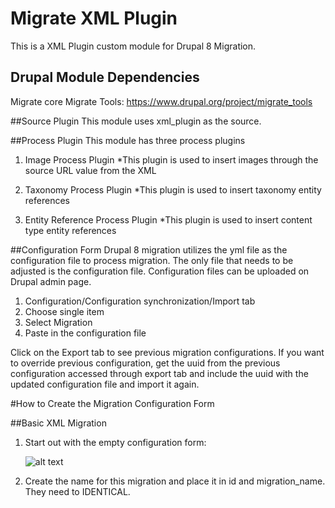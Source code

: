 # Migrate XML Plugin
This is a XML Plugin custom module for Drupal 8 Migration.  

## Drupal Module Dependencies
Migrate core
Migrate Tools: https://www.drupal.org/project/migrate_tools

##Source Plugin
This module uses xml_plugin as the source.  

##Process Plugin
This module has three process plugins
1. Image Process Plugin
   *This plugin is used to insert images through the source URL value from the XML

2. Taxonomy Process Plugin
   *This plugin is used to insert taxonomy entity references 

3. Entity Reference Process Plugin
   *This plugin is used to insert content type entity references

##Configuration Form
Drupal 8 migration utilizes the yml file as the configuration file to process migration.  The only file that needs to be adjusted is the configuration file.  Configuration files can be uploaded on Drupal admin page.

1. Configuration/Configuration synchronization/Import tab
2. Choose single item
3. Select Migration
4. Paste in the configuration file

Click on the Export tab to see previous migration configurations.  If you want to override previous configuration, get the uuid from the previous configuration accessed through export tab and include the uuid with the updated configuration file and import it again.

#How to Create the Migration Configuration Form

##Basic XML Migration

1. Start out with the empty configuration form:

   ![alt text](https://raw.githubusercontent.com/poetic/migrate-xml-plugin/development/README%20Screenshots/ss21.png?token=AL2ATFyrF4G2ymE4R7eNuAIvuKwGf3okks5XQ2bEwA%3D%3D "")

2. Create the name for this migration and place it in id and migration_name.  They need to IDENTICAL.

